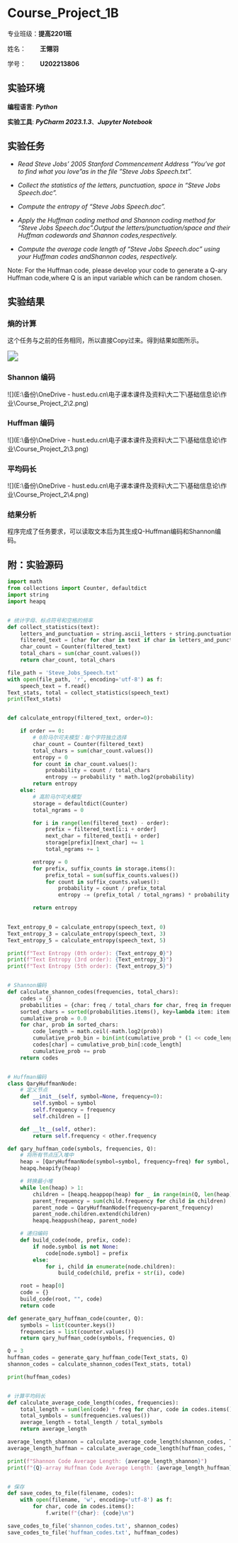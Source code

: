# Course_Project_1B

专业班级：**提高2201班**

姓名：        **王翎羽**

学号：        **U202213806**

## 实验环境

**编程语言**:  ***Python***

**实验工具**:  ***PyCharm 2023.1.3***、***Jupyter Notebook***

## 实验任务

- *Read Steve Jobs’ 2005 Stanford Commencement Address “You’ve got to find what you love”as in the file ”Steve Jobs Speech.txt”.*

- *Collect the statistics of the letters, punctuation, space in “Steve Jobs Speech.doc”.*

- *Compute the entropy of “Steve Jobs Speech.doc”.*

- *Apply the Huffman coding method and Shannon coding method for “Steve Jobs Speech.doc”.Output the letters/punctuation/space and their Huffman codewords and Shannon codes,respectively.*

- *Compute the average code length of “Steve Jobs Speech.doc” using your Huffman codes andShannon codes, respectively.*

Note: For the Huffman code, please develop your code to generate a Q-ary Huffman code,where Q is an input variable which can be random chosen.

## 实验结果

### 熵的计算

这个任务与之前的任务相同，所以直接Copy过来。得到结果如图所示。

<img src="E:\备份\OneDrive - hust.edu.cn\电子课本课件及资料\大二下\基础信息论\作业\Course_Project_2\1.png" style="zoom:150%;" />

### Shannon 编码

![](E:\备份\OneDrive - hust.edu.cn\电子课本课件及资料\大二下\基础信息论\作业\Course_Project_2\2.png)

### Huffman 编码

![](E:\备份\OneDrive - hust.edu.cn\电子课本课件及资料\大二下\基础信息论\作业\Course_Project_2\3.png)

### 平均码长

![](E:\备份\OneDrive - hust.edu.cn\电子课本课件及资料\大二下\基础信息论\作业\Course_Project_2\4.png)

### 结果分析

程序完成了任务要求，可以读取文本后为其生成Q-Huffman编码和Shannon编码。

## 附：实验源码

```python
import math
from collections import Counter, defaultdict
import string
import heapq


# 统计字母、标点符号和空格的频率
def collect_statistics(text):
    letters_and_punctuation = string.ascii_letters + string.punctuation + ' '
    filtered_text = [char for char in text if char in letters_and_punctuation]
    char_count = Counter(filtered_text)
    total_chars = sum(char_count.values())
    return char_count, total_chars

file_path = 'Steve_Jobs_Speech.txt'
with open(file_path, 'r', encoding='utf-8') as f:
    speech_text = f.read()
Text_stats, total = collect_statistics(speech_text)
print(Text_stats)


def calculate_entropy(filtered_text, order=0):

    if order == 0:
        # 0阶马尔可夫模型：每个字符独立选择
        char_count = Counter(filtered_text)
        total_chars = sum(char_count.values())
        entropy = 0
        for count in char_count.values():
            probability = count / total_chars
            entropy -= probability * math.log2(probability)
        return entropy
    else:
        # 高阶马尔可夫模型
        storage = defaultdict(Counter)
        total_ngrams = 0

        for i in range(len(filtered_text) - order):
            prefix = filtered_text[i:i + order]
            next_char = filtered_text[i + order]
            storage[prefix][next_char] += 1
            total_ngrams += 1

        entropy = 0
        for prefix, suffix_counts in storage.items():
            prefix_total = sum(suffix_counts.values())
            for count in suffix_counts.values():
                probability = count / prefix_total
                entropy -= (prefix_total / total_ngrams) * probability * math.log2(probability)

        return entropy

    
Text_entropy_0 = calculate_entropy(speech_text, 0)
Text_entropy_3 = calculate_entropy(speech_text, 3)
Text_entropy_5 = calculate_entropy(speech_text, 5)

print(f"Text Entropy (0th order): {Text_entropy_0}")
print(f"Text Entropy (3rd order): {Text_entropy_3}")
print(f"Text Entropy (5th order): {Text_entropy_5}")


# Shannon编码
def calculate_shannon_codes(frequencies, total_chars):
    codes = {}
    probabilities = {char: freq / total_chars for char, freq in frequencies.items()}
    sorted_chars = sorted(probabilities.items(), key=lambda item: item[1], reverse=True)
    cumulative_prob = 0.0
    for char, prob in sorted_chars:
        code_length = math.ceil(-math.log2(prob))
        cumulative_prob_bin = bin(int(cumulative_prob * (1 << code_length)))[2:].zfill(code_length)
        codes[char] = cumulative_prob_bin[:code_length]
        cumulative_prob += prob
    return codes


# Huffman编码
class QaryHuffmanNode:
    # 定义节点
    def __init__(self, symbol=None, frequency=0):
        self.symbol = symbol
        self.frequency = frequency
        self.children = []

    def __lt__(self, other):
        return self.frequency < other.frequency

def qary_huffman_code(symbols, frequencies, Q):
    # 将所有节点压入堆中
    heap = [QaryHuffmanNode(symbol=symbol, frequency=freq) for symbol, freq in zip(symbols, frequencies)]
    heapq.heapify(heap)

    # 转换最小堆
    while len(heap) > 1:
        children = [heapq.heappop(heap) for _ in range(min(Q, len(heap)))]
        parent_frequency = sum(child.frequency for child in children)
        parent_node = QaryHuffmanNode(frequency=parent_frequency)
        parent_node.children.extend(children)
        heapq.heappush(heap, parent_node)

    # 递归编码
    def build_code(node, prefix, code):
        if node.symbol is not None:
            code[node.symbol] = prefix
        else:
            for i, child in enumerate(node.children):
                build_code(child, prefix + str(i), code)

    root = heap[0]
    code = {}
    build_code(root, "", code)
    return code

def generate_qary_huffman_code(counter, Q):
    symbols = list(counter.keys())
    frequencies = list(counter.values())
    return qary_huffman_code(symbols, frequencies, Q)

Q = 3
huffman_codes = generate_qary_huffman_code(Text_stats, Q)
shannon_codes = calculate_shannon_codes(Text_stats, total)

print(huffman_codes)


# 计算平均码长
def calculate_average_code_length(codes, frequencies):
    total_length = sum(len(code) * freq for char, code in codes.items() for freq in [frequencies[char]])
    total_symbols = sum(frequencies.values())
    average_length = total_length / total_symbols
    return average_length

average_length_shannon = calculate_average_code_length(shannon_codes, Text_stats)
average_length_huffman = calculate_average_code_length(huffman_codes, Text_stats)

print(f"Shannon Code Average Length: {average_length_shannon}")
print(f"{Q}-array Huffman Code Average Length: {average_length_huffman}")


# 保存
def save_codes_to_file(filename, codes):
    with open(filename, 'w', encoding='utf-8') as f:
        for char, code in codes.items():
            f.write(f"{char}: {code}\n")

save_codes_to_file('shannon_codes.txt', shannon_codes)
save_codes_to_file('huffman_codes.txt', huffman_codes)
```

